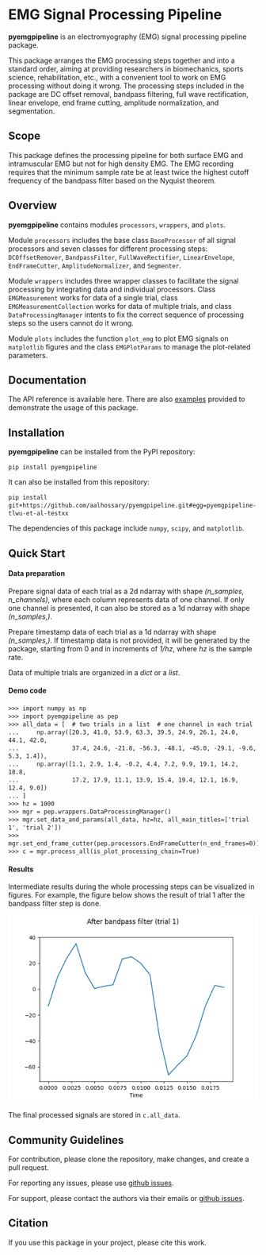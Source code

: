 # EMG Signal Processing Pipeline

**pyemgpipeline** is an electromyography (EMG) signal processing pipeline package.

This package arranges the EMG processing steps together and into a standard order,
aiming at providing researchers in biomechanics, sports science, rehabilitation,
etc., with a convenient tool to work on EMG processing without doing it wrong.
The processing steps included in the package are
DC offset removal, bandpass filtering, full wave rectification, linear envelope,
end frame cutting, amplitude normalization, and segmentation.

## Scope

This package defines the processing pipeline for both surface EMG and
intramuscular EMG but not for high density EMG.
The EMG recording requires that the minimum sample rate be at least twice the
highest cutoff frequency of the bandpass filter based on the Nyquist theorem.

## Overview

**pyemgpipeline** contains modules `processors`, `wrappers`, and `plots`.

Module `processors` includes the base class `BaseProcessor` of all signal
processors and seven classes for different processing steps:
`DCOffsetRemover`, `BandpassFilter`, `FullWaveRectifier`, `LinearEnvelope`,
`EndFrameCutter`, `AmplitudeNormalizer`, and `Segmenter`.

Module `wrappers` includes three wrapper classes to facilitate the signal
processing by integrating data and individual processors.
Class `EMGMeasurement` works for data of a single trial,
class `EMGMeasurementCollection` works for data of multiple trials,
and class `DataProcessingManager` intents to fix the correct sequence of
processing steps so the users cannot do it wrong.

Module `plots` includes
the function `plot_emg` to plot EMG signals on `matplotlib` figures
and the class `EMGPlotParams` to manage the plot-related parameters.

## Documentation

The API reference is available here.
There are also [examples](https://github.com/aalhossary/pyemgpipeline/tree/master/examples) provided to demonstrate the usage of this package.

## Installation

**pyemgpipeline** can be installed from the PyPI repository:

```
pip install pyemgpipeline
```

It can also be installed from this repository:

```
pip install git+https://github.com/aalhossary/pyemgpipeline.git#egg=pyemgpipeline-tlwu-et-al-testxx
```

The dependencies of this package include `numpy`, `scipy`, and `matplotlib`.

## Quick Start

#### Data preparation

Prepare signal data of each trial as a 2d ndarray with shape
_(n_samples, n_channels)_,
where each column represents data of one channel.
If only one channel is presented, it can also be stored as
a 1d ndarray with shape _(n_samples,)_.

Prepare timestamp data of each trial as a 1d ndarray with shape
_(n_samples,)_.
If timestamp data is not provided, it will be generated by the
package, starting from 0 and in increments of _1/hz_,
where _hz_ is the sample rate.

Data of multiple trials are organized in a _dict_ or a _list_.

#### Demo code

```
>>> import numpy as np
>>> import pyemgpipeline as pep
>>> all_data = [  # two trials in a list  # one channel in each trial
...     np.array([20.3, 41.0, 53.9, 63.3, 39.5, 24.9, 26.1, 24.0, 44.1, 42.0,
...               37.4, 24.6, -21.8, -56.3, -48.1, -45.0, -29.1, -9.6, 5.3, 1.4]),
...     np.array([1.1, 2.9, 1.4, -0.2, 4.4, 7.2, 9.9, 19.1, 14.2, 18.8,
...               17.2, 17.9, 11.1, 13.9, 15.4, 19.4, 12.1, 16.9, 12.4, 9.0])
... ]
>>> hz = 1000
>>> mgr = pep.wrappers.DataProcessingManager()
>>> mgr.set_data_and_params(all_data, hz=hz, all_main_titles=['trial 1', 'trial 2'])
>>> mgr.set_end_frame_cutter(pep.processors.EndFrameCutter(n_end_frames=0))
>>> c = mgr.process_all(is_plot_processing_chain=True)
```

#### Results

Intermediate results during the whole processing steps can be visualized in figures.
For example, the figure below shows the result of trial 1 after the bandpass filter
step is done.

![example figure](doc/assets/fig_ex_in_quick_start.png)

The final processed signals are stored in `c.all_data`.

## Community Guidelines

For contribution, please clone the repository, make changes, and create a pull request.

For reporting any issues, please use
[github issues](https://github.com/aalhossary/pyemgpipeline/issues).

For support, please contact the authors via their emails
or [github issues](https://github.com/aalhossary/pyemgpipeline/issues).

## Citation

If you use this package in your project, please cite this work.


